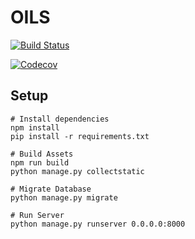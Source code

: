 # OILS

[![Build Status](https://travis-ci.org/9gix/oils.svg?branch=master)](https://travis-ci.org/9gix/oils)

[![Codecov]( https://codecov.io/github/audreyr/cookiecutter/coverage.svg?branch=master)](https://codecov.io/github/audreyr/cookiecutter?branch=master)
## Setup

    # Install dependencies
    npm install
    pip install -r requirements.txt

    # Build Assets
    npm run build
    python manage.py collectstatic

    # Migrate Database
    python manage.py migrate

    # Run Server
    python manage.py runserver 0.0.0.0:8000
